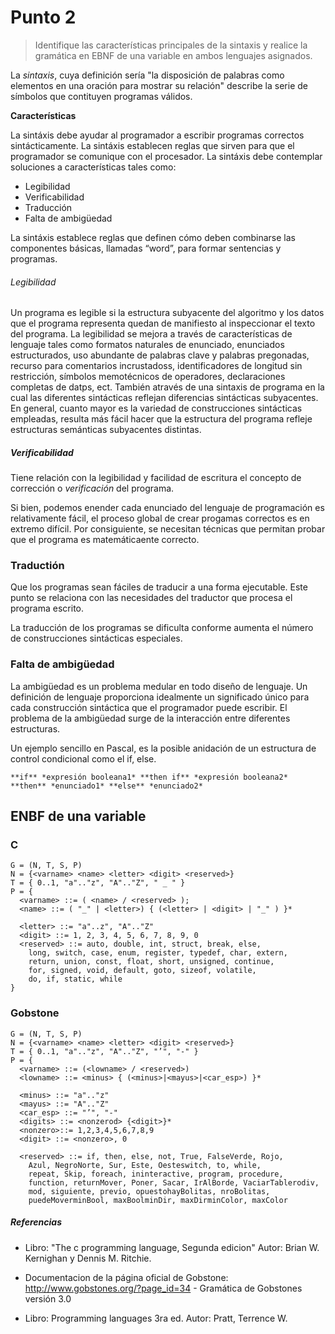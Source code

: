 # Punto 2

> Identifique las características principales de la sintaxis y realice la gramática en EBNF de una variable en ambos lenguajes asignados.

La *sintaxis*, cuya definición sería "la disposición de palabras como elementos en una oración para mostrar su relación" describe la serie de símbolos que contituyen programas válidos.

**Características**

La sintáxis debe ayudar al programador a escribir programas correctos sintácticamente.
La sintáxis establecen reglas que sirven para que el programador se comunique con el procesador.
La sintáxis debe contemplar soluciones a características tales como:
* Legibilidad
* Verificabilidad
* Traducción
* Falta de ambigüedad

La sintáxis establece reglas que definen cómo deben combinarse las componentes básicas, llamadas “word”, para formar sentencias y programas.

###### Legibilidad
Un programa es legible si la estructura subyacente del algoritmo y los datos que el programa representa quedan de manifiesto al inspeccionar el texto del programa. La legibilidad se mejora a través de características de lenguaje tales como formatos naturales de enunciado, enunciados estructurados, uso abundante de palabras clave y palabras pregonadas, recurso para comentarios incrustadoss, identificadores de longitud sin restricción, símbolos memotécnicos de operadores, declaraciones completas de datps, ect. También através de una sintaxis de programa en la cual las diferentes sintácticas reflejan diferencias sintácticas subyacentes. En general, cuanto mayor es la variedad de construcciones sintácticas empleadas, resulta más fácil hacer que la estructura del programa refleje estructuras semánticas subyacentes distintas.

##### Verificabilidad
Tiene relación con la legibilidad y facilidad de escritura el concepto de corrección o *verificación* del programa.

Si bien, podemos enender cada enunciado del lenguaje de programación es relativamente fácil, el proceso global de crear progamas correctos es en extremo difícil. Por consiguiente, se necesitan técnicas que permitan probar que el programa es matemáticaente correcto.

### Traductión
Que los programas sean fáciles de traducir a una forma ejecutable.  Este punto se relaciona con las necesidades del traductor que procesa el programa escrito.

La traducción de los programas se dificulta conforme aumenta el número de construcciones sintácticas especiales.

### Falta de ambigüedad
La ambigüedad es un problema medular en todo diseño de lenguaje. Un definición de lenguaje proporciona idealmente un significado único para cada construcción sintáctica que el programador puede escribir.
El problema de la ambigüedad surge de la interacción entre diferentes estructuras.

Un ejemplo sencillo en Pascal, es la posible anidación de un estructura de control condicional como el if, else.

    **if** *expresión booleana1* **then if** *expresión booleana2* **then** *enunciado1* **else** *enunciado2*


## ENBF de una variable

### C
    G = (N, T, S, P)
    N = {<varname> <name> <letter> <digit> <reserved>}
    T = { 0..1, "a".."z", "A".."Z", " _ " }
    P = {
      <varname> ::= ( <name> / <reserved> );
      <name> ::= ( "_" | <letter>) { (<letter> | <digit> | "_" ) }*

      <letter> ::= "a"..z", "A".."Z"
      <digit> ::= 1, 2, 3, 4, 5, 6, 7, 8, 9, 0
      <reserved> ::= auto, double, int, struct, break, else,
        long, switch, case, enum, register, typedef, char, extern,
        return, union, const, float, short, unsigned, continue,
        for, signed, void, default, goto, sizeof, volatile,
        do, if, static, while
    }


### Gobstone

    G = (N, T, S, P)
    N = {<varname> <name> <letter> <digit> <reserved>}
    T = { 0..1, "a".."z", "A".."Z", "’", "-" }
    P = {
      <varname> ::= (<lowname> / <reserved>)
      <lowname> ::= <minus> { (<minus>|<mayus>|<car_esp>) }*

      <minus> ::= "a".."z"
      <mayus> ::= "A".."Z"
      <car_esp> ::= "’", "-"
      <digits> ::= <nonzerod> {<digit>}*
      <nonzero>::= 1,2,3,4,5,6,7,8,9
      <digit> ::= <nonzero>, 0

      <reserved> ::= if, then, else, not, True, FalseVerde, Rojo,
        Azul, NegroNorte, Sur, Este, Oesteswitch, to, while,
        repeat, Skip, foreach, ininteractive, program, procedure,
        function, returnMover, Poner, Sacar, IrAlBorde, VaciarTablerodiv,
        mod, siguiente, previo, opuestohayBolitas, nroBolitas,
        puedeMoverminBool, maxBoolminDir, maxDirminColor, maxColor



##### Referencias

* Libro: "The c programming language, Segunda edicion" Autor: Brian W. Kernighan y Dennis M. Ritchie.

* Documentacion de la página oficial de Gobstone: http://www.gobstones.org/?page_id=34 - Gramática de Gobstones versión 3.0

* Libro: Programming languages 3ra ed. Autor: Pratt, Terrence W.
